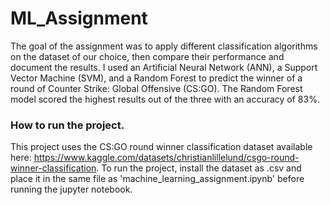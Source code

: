 # ML_Assignment
The goal of the assignment was to apply different classification algorithms on the dataset of our choice, then compare their performance and document the results. I used an Artificial Neural Network (ANN), a Support Vector Machine (SVM), and a Random Forest to predict the winner of a round of Counter Strike: Global Offensive (CS:GO). The Random Forest model scored the highest results out of the three with an accuracy of 83%.  

### How to run the project.
This project uses the CS:GO round winner classification dataset available here: https://www.kaggle.com/datasets/christianlillelund/csgo-round-winner-classification. To run the project, install the dataset as .csv and place it in the same file as 'machine_learning_assignment.ipynb' before running the jupyter notebook.  
